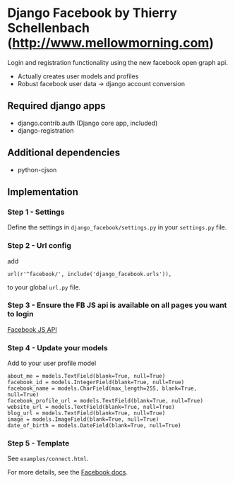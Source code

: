 # Django Facebook by Thierry Schellenbach (http://www.mellowmorning.com)

Login and registration functionality using the new facebook open graph api.

* Actually creates user models and profiles
* Robust facebook user data -> django account conversion

## Required django apps

* django.contrib.auth (Django core app, included)
* django-registration

## Additional dependencies

* python-cjson

## Implementation

### Step 1 - Settings

Define the settings in `django_facebook/settings.py` in your `settings.py` file.

### Step 2 - Url config

add

    url(r'^facebook/', include('django_facebook.urls')),

to your global `url.py` file.

### Step 3 - Ensure the FB JS api is available on all pages you want to login

[Facebook JS API](http://developers.facebook.com/docs/reference/javascript/)

### Step 4 - Update your models

Add to your user profile model

    about_me = models.TextField(blank=True, null=True)
    facebook_id = models.IntegerField(blank=True, null=True)
    facebook_name = models.CharField(max_length=255, blank=True, null=True)
    facebook_profile_url = models.TextField(blank=True, null=True)
    website_url = models.TextField(blank=True, null=True)
    blog_url = models.TextField(blank=True, null=True)
    image = models.ImageField(blank=True, null=True)
    date_of_birth = models.DateField(blank=True, null=True)

### Step 5 - Template

See `examples/connect.html`.

For more details, see the [Facebook docs](http://developers.facebook.com/docs/).